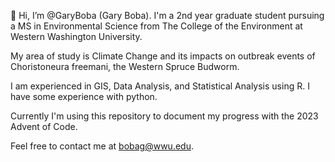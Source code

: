 👋 Hi, I’m @GaryBoba (Gary Boba). I'm a 2nd year graduate student pursuing a MS in Environmental Science from The College of the Environment at Western Washington University. 

My area of study is Climate Change and its impacts on outbreak events of Choristoneura freemani, the Western Spruce Budworm. 

I am experienced in GIS, Data Analysis, and Statistical Analysis using R. I have some experience with python.

Currently I'm using this repository to document my progress with the 2023 Advent of Code.

Feel free to contact me at bobag@wwu.edu.

<!---
GaryBoba/GaryBoba is a ✨ special ✨ repository because its `README.md` (this file) appears on your GitHub profile.
You can click the Preview link to take a look at your changes.
--->
